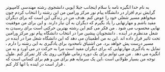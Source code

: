 <html lang="en">
<head>
    <meta charset="UTF-8">
    <meta name="viewport"
          content="width=device-width, user-scalable=no, initial-scale=1.0, maximum-scale=1.0, minimum-scale=1.0">
    <meta http-equiv="X-UA-Compatible" content="ie=edge">
    <title>SOP</title>
    <link rel="stylesheet" href="style.css">

</head>
<body>
<div>
    <span>به نام خدا</span>
    <span>انگيزه نامه</span>
    <span>
با سلام 
اینجانب جیلا ایوبی دانشجوی رشته مهندسی کامپیوتر گرایش نرم افزار در دانشگاه پیام نور مرکز ورامین 
من این رشته را انتخاب کردم چون میخواهم مسیر شغلی خود را عوض کنم .هدف من در زندگی این است که برای دیگران مفید باشم و مهارتهایی را یاد بگیرم که دیگران به آن نیاز دارند‌.
و این برای من موفقیت نهایی محسوب می شود .
من فکر می کنم این رشته بهترین حرکتی است برای رسیدن به شغل مدنظرم در آینده .
دانشجویان پیشین مرا در انتخاب دانشگاه پیام نور مرکز ورامین تحت تاثیر قرار داده اند .این به من اطمینان می دهد که این دانشگاه شغل مرا در آینده در مسیر درست پش خواهد برد. من اشتیاق نامحدود برای یادگیری به این رشته را دارم ، تمایل به یادگیری مهارتهایی که برای دیگران مفید است مرا به حرکت در می آورد و به من انگیزه می دهد .
من می توانم برای یک دوره زمانی طولانی روی یک کار تمرکز کنم .طول توجه من بسیار طولانی است ،این یک سرمایه هم برای من و هم برای کسانی است که قرار است در اینده با انها کار کنم .
       
</span>
</div>
</body>
